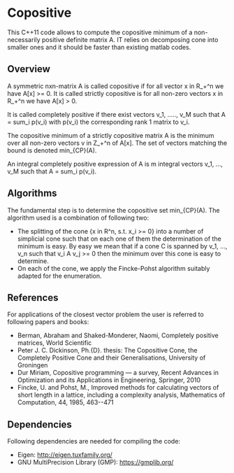 Copositive
==========

This C++11 code allows to compute the copositive minimum of a non-necessarily
positive definite matrix A. IT relies on decomposing cone into smaller ones
and it should be faster than existing matlab codes.

Overview
--------

A symmetric nxn-matrix A is called copositive if for all vector x in R_+^n
we have A[x] >= 0. It is called strictly copositive is for all non-zero vectors
x in R_+^n we have A[x] > 0.

It is called completely positive if there exist vectors v_1, ....., v_M such
that A = sum_i p(v_i) with p(v_i) the corresponding rank 1 matrix to v_i.

The copositive minimum of a strictly copositive matrix A is the minimum over
all non-zero vectors v in Z_+^n of A[x]. The set of vectors matching the bound
is denoted min_{CP}(A).

An integral completely positive expression of A is m integral vectors
v_1, ..., v_M such that A = sum_i p(v_i).


Algorithms
----------

The fundamental step is to determine the copositive set min_{CP}(A). The algorithm used is a
combination of following two:
  * The splitting of the cone {x in R^n, s.t. x_i >= 0} into a number of simplicial cone such that
  on each one of them the determination of the minimum is easy. By easy we mean that if a cone C is spanned by v_1, ..., v_n such that v_i A v_j >= 0 then the minimum over this cone is easy to determine.
  * On each of the cone, we apply the Fincke-Pohst algorithm suitably adapted for the enumeration.

References
----------

For applications of the closest vector problem the user is referred to following papers and books:
  * Berman, Abraham and Shaked-Monderer, Naomi, Completely positive matrices, World Scientific
  * Peter J. C. Dickinson, Ph.{D}. thesis: The Copositive Cone, the Completely Positive Cone and their Generalisations, University of Groningen
  * Dur Miriam, Copositive programming — a survey, Recent Advances in Optimization and its Applications in Engineering, Springer, 2010
  * Fincke, U. and Pohst, M., Improved methods for calculating vectors of short length in a lattice, including a complexity analysis, Mathematics of Computation, 44, 1985, 463--471

Dependencies
------------

Following dependencies are needed for compiling the code:

  * Eigen: http://eigen.tuxfamily.org/
  * GNU MultiPrecision Library (GMP): https://gmplib.org/
